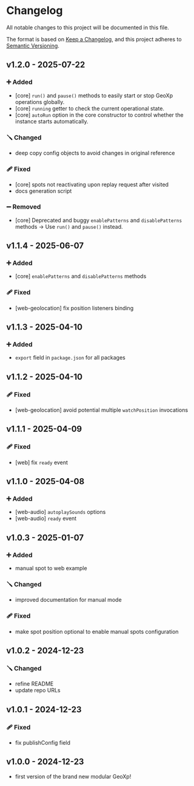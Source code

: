 # Changelog
All notable changes to this project will be documented in this file.

The format is based on [Keep a Changelog](https://keepachangelog.com/en/1.0.0/),
and this project adheres to [Semantic Versioning](https://semver.org/spec/v2.0.0.html).

## **v1.2.0** - 2025-07-22
### ➕ Added
* [core] `run()` and `pause()` methods to easily start or stop GeoXp operations globally.
* [core] `running` getter to check the current operational state.
* [core] `autoRun` option in the core constructor to control whether the instance starts automatically.

### 🪛 Changed
* deep copy config objects to avoid changes in original reference

### 🩹 Fixed
* [core] spots not reactivating upon replay request after visited
* docs generation script

### ➖ Removed
* [core] Deprecated and buggy `enablePatterns` and `disablePatterns` methods → Use `run()` and `pause()` instead.

## **v1.1.4** - 2025-06-07
### ➕ Added
* [core] `enablePatterns` and `disablePatterns` methods

### 🩹 Fixed
* [web-geolocation] fix position listeners binding 

## **v1.1.3** - 2025-04-10
### ➕ Added
* `export` field in `package.json` for all packages

## **v1.1.2** - 2025-04-10
### 🩹 Fixed
* [web-geolocation] avoid potential multiple `watchPosition` invocations 

## **v1.1.1** - 2025-04-09
### 🩹 Fixed
* [web] fix `ready` event

## **v1.1.0** - 2025-04-08
### ➕ Added
* [web-audio] `autoplaySounds` options
* [web-audio] `ready` event

## **v1.0.3** - 2025-01-07
### ➕ Added
* manual spot to web example

### 🪛 Changed
* improved documentation for manual mode

### 🩹 Fixed
* make spot position optional to enable manual spots configuration

## **v1.0.2** - 2024-12-23
### 🪛 Changed
* refine README
* update repo URLs

## **v1.0.1** - 2024-12-23
### 🩹 Fixed
* fix publishConfig field

## **v1.0.0** - 2024-12-23
* first version of the brand new modular GeoXp!